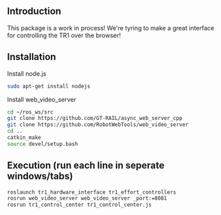 ## Introduction
This package is a work in process! We're tyring to make a great interface for controlling the TR1 over the browser!

## Installation
Install node.js
```bash
sudo apt-get install nodejs
```

Install web_video_server
```bash
cd ~/ros_ws/src
git clone https://github.com/GT-RAIL/async_web_server_cpp
git clone https://github.com/RobotWebTools/web_video_server
cd ..
catkin_make
source devel/setup.bash
```

## Execution (run each line in seperate windows/tabs)
```bash
roslaunch tr1_hardware_interface tr1_effort_controllers
rosrun web_video_server web_video_server _port:=8081
rosrun tr1_control_center tr1_control_center.js
```
